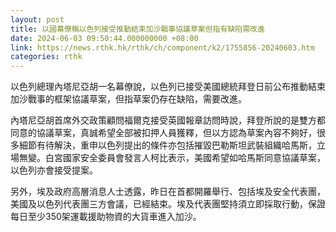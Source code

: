 ```yaml
---
layout: post
title: 以國幕僚稱以色列接受推動結束加沙戰事協議草案但指有缺陷需改進
date: 2024-06-03 09:50:44.000000000 +08:00
link: https://news.rthk.hk/rthk/ch/component/k2/1755856-20240603.htm
categories: rthk
---
```


以色列總理內塔尼亞胡一名幕僚說，以色列已接受美國總統拜登日前公布推動結束加沙戰事的框架協議草案，但指草案仍存在缺陷，需要改進。

內塔尼亞胡首席外交政策顧問福爾克接受英國報章訪問時說，拜登所說的是雙方都同意的協議草案，真誠希望全部被扣押人員獲釋，但以方認為草案內容不夠好，很多細節有待解決，重申以色列提出的條件亦包括摧毀巴勒斯坦武裝組織哈馬斯，立場無變。白宮國家安全委員會發言人柯比表示，美國希望如哈馬斯同意協議草案，以色列亦會接受提案。

另外，埃及政府高層消息人士透露，昨日在首都開羅舉行、包括埃及安全代表團，美國及以色列代表團三方會議，已經結束。埃及代表團堅持須立即採取行動，保證每日至少350架運載援助物資的大貨車進入加沙。
